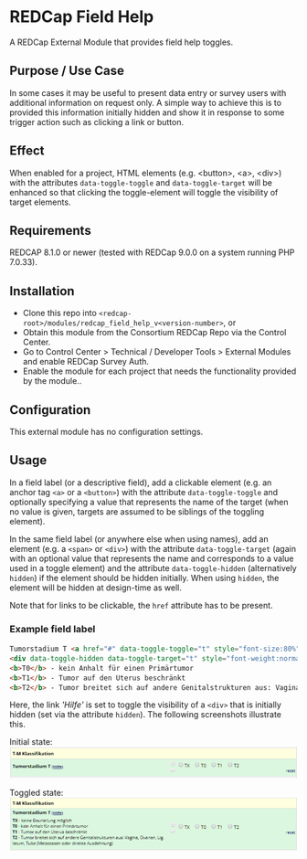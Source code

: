 # REDCap Field Help

A REDCap External Module that provides field help toggles.

## Purpose / Use Case

In some cases it may be useful to present data entry or survey users with additional information on request only. A simple way to achieve this is to provided this information initially hidden and show it in response to some trigger action such as clicking a link or button.

## Effect

When enabled for a project, HTML elements (e.g. \<button>, \<a>, \<div>) with the attributes `data-toggle-toggle` and `data-toggle-target` will be enhanced so that clicking the toggle-element will toggle the visibility of target elements.

## Requirements

REDCAP 8.1.0 or newer (tested with REDCap 9.0.0 on a system running PHP 7.0.33).

## Installation

- Clone this repo into `<redcap-root>/modules/redcap_field_help_v<version-number>`, or
- Obtain this module from the Consortium REDCap Repo via the Control Center.
- Go to Control Center > Technical / Developer Tools > External Modules and enable REDCap Survey Auth.
- Enable the module for each project that needs the functionality provided by the module..

## Configuration

This external module has no configuration settings.

## Usage

In a field label (or a descriptive field), add a clickable element (e.g. an anchor tag `<a>` or a `<button>`) with the attribute `data-toggle-toggle` and optionally specifying a value that represents the name of the target (when no value is given, targets are assumed to be siblings of the toggling element).

In the same field label (or anywhere else when using names), add an element (e.g. a `<span>` or `<div>`) with the attribute `data-toggle-target` (again with an optional value that represents the name and corresponds to a value used in a toggle element) and the attribute `data-toggle-hidden` (alternatively `hidden`) if the element should be hidden initially. When using `hidden`, the element will be hidden at design-time as well.

Note that for links to be clickable, the `href` attribute has to be present.

### Example field label

```html
Tumorstadium T <a href="#" data-toggle-toggle="t" style="font-size:80%">(Hilfe)</a>
<div data-toggle-hidden data-toggle-target="t" style="font-weight:normal; font-size:90%; margin-top:5px;"><b>TX</b> - keine Beurteilung möglich
<b>T0</b> - kein Anhalt für einen Primärtumor
<b>T1</b> - Tumor auf den Uterus beschränkt
<b>T2</b> - Tumor breitet sich auf andere Genitalstrukturen aus: Vagina, Ovarien, Lig. latum, Tube (Metastasen oder direkte Ausdehnung)</div>
```

Here, the link _'Hilfe'_ is set to toggle the visibility of a `<div>` that is initially hidden (set via the attribute `hidden`). The following screenshots illustrate this.

Initial state:
![Default state](images/default_state.png)

Toggled state:
![Toggled state](images/toggled_state.png)